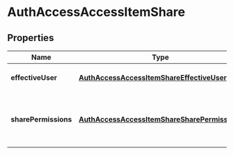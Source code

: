 
# AuthAccessAccessItemShare

## Properties
Name | Type | Description | Notes
------------ | ------------- | ------------- | -------------
**effectiveUser** | [**AuthAccessAccessItemShareEffectiveUser**](AuthAccessAccessItemShareEffectiveUser.md) | Specifies the persona for the user. |  [optional]
**sharePermissions** | [**AuthAccessAccessItemShareSharePermissions**](AuthAccessAccessItemShareSharePermissions.md) | Specifies the permissions that the user has on the SHARE. |  [optional]



